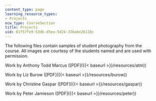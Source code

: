 ```yaml
---
content_type: page
learning_resource_types:
- Projects
ocw_type: CourseSection
title: Projects
uid: 01f57fe9-53db-d5ea-5d24-33babe26118c
---
```


The following files contain samples of student photography from the course. All images are courtesy of the students named and are used with permission.

Work by Anthony Todd Marcus ([PDF]({{< baseurl >}}/resources/atm))

Work by Liz Burow ([PDF]({{< baseurl >}}/resources/burow))

Work by Christine Gaspar ([PDF]({{< baseurl >}}/resources/gaspar))

Work by Peter Jamieson ([PDF]({{< baseurl >}}/resources/peter))